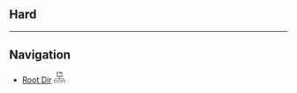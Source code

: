 ## Hard



****
## Navigation

- [Root Dir](../Index.md) <img src="../../../Assets/root.png" alt="Root Dir Folder" style="width:20px;height:20px;">
